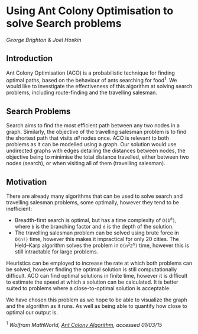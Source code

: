 # Using Ant Colony Optimisation to solve Search problems

*George Brighton & Joel Hoskin*

## Introduction

Ant Colony Optimisation (ACO) is a probabilistic technique for finding optimal paths, based on the behaviour of ants searching for food<sup>1</sup>. We would like to investigate the effectiveness of this algorithm at solving search problems, including route-finding and the travelling salesman.

## Search Problems

Search aims to find the most efficient path between any two nodes in a graph. Similarly, the objective of the travelling salesman problem is to find the shortest path that visits *all* nodes once. ACO is relevant to both problems as it can be modelled using a graph. Our solution would use undirected graphs with edges detailing the distances between nodes, the objective being to minimise the total distance travelled, either between two nodes (search), or when visiting all of them (travelling salesman).

## Motivation

There are already many algorithms that can be used to solve search and travelling salesman problems, some optimally, however they tend to be inefficient:

 - Breadth-first search is optimal, but has a time complexity of <code>O(b<sup>d</sup>)</code>, where `b` is the branching factor and `d` is the depth of the solution.
 - The travelling salesman problem can be solved using brute force in <code>O(n!)</code> time, however this makes it impractical for only 20 cities. The Held–Karp algorithm solves the problem in <code>O(n<sup>2</sup>2<sup>n</sup>)</code> time, however this is still intractable for large problems.

Heuristics can be employed to increase the rate at which both problems can be solved, however finding the optimal solution is still computationally difficult. ACO can find optimal solutions in finite time, however it is difficult to estimate the speed at which a solution can be calculated. It is better suited to problems where a close-to-optimal solution is acceptable.

We have chosen this problem as we hope to be able to visualize the graph and the algorithm as it runs. As well as being able to quantify how close to optimal our output is. 

<sup>1</sup> <cite>Wolfram MathWorld, [Ant Colony Algorithm](http://mathworld.wolfram.com/AntColonyAlgorithm.html), accessed 01/03/15</cite>
